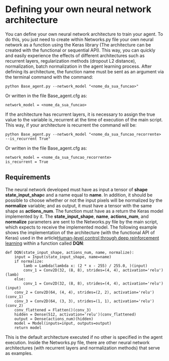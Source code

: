 # Defining your own neural network architecture
You can define your own neural network architecture to train your agent. To do this, you just need to create within Networks.py file your own neural network as a function using the Keras library (The architecture can be created with the functional or sequential API). This way, you can quickly and easily experience the effects of different architectures such as recurrent layers, regularization  methods (dropout L2 distance), normalization, batch normalization in the agent learning process. After defining its architecture, the function name must be sent as an argument via the terminal command with the command:
````
python Base_agent.py --network_model "<nome_da_sua_funcao>"
````
Or written in the file Base_agent.cfg as:
````
network_model = <nome_da_sua_funcao>
````
If the architecture has recurrent  layers, it is necessary to assign the true value to the variable is_recurrent at the time of execution of the main script. This way, if your architecture is recurrent the command will be:
````
python Base_agent.py --network_model "<nome_da_sua_funcao_recorrente> --is_recurrent True"
````
Or written in the file Base_agent.cfg as:
````
network_model = <nome_da_sua_funcao_recorrente>
is_recurrent = True
````

## Requirements

The neural network developed must have as input a tensor of **shape state_input_shap**e and a name equal to **name**. In addition, it should be possible to choose whether or not the input pixels will be normalized by the **normalize** variable; and as output, it must have a tensor with the same shape as **actions_num**. The function must have as a return the Keras model implemented by it. The **state_input_shape**, **name**, **actions_num**, and **normalize** parameters are sent to the Networks.py file by the main script, which expects to receive the implemented model. The following example shows the implementation of the architecture (with the functional API of Keras) used in the article[Human-level control through deep reinforcement learning](https://www.nature.com/articles/nature14236) within a function called **DQN**:
````
def DQN(state_input_shape, actions_num, name, normalize):
    input = Input(state_input_shape, name=name)
    if normalize:
        lamb = Lambda(lambda x: (2 * x - 255) / 255.0, )(input)
        conv_1 = Conv2D(32, (8, 8), strides=(4, 4), activation='relu')(lamb)
    else:
        conv_1 = Conv2D(32, (8, 8), strides=(4, 4), activation='relu')(input)
    conv_2 = Conv2D(64, (4, 4), strides=(2, 2), activation='relu')(conv_1)
    conv_3 = Conv2D(64, (3, 3), strides=(1, 1), activation='relu')(conv_2)
    conv_flattened = Flatten()(conv_3)
    hidden = Dense(512, activation='relu')(conv_flattened)
    output = Dense(actions_num)(hidden)
    model = Model(inputs=input, outputs=output)
    return model
````
This is the default architecture executed if no other is specified in the agent execution. Inside the Networks.py file, there are other neural network architectures (with recurrent layers and normalization methods) that serve as examples.
